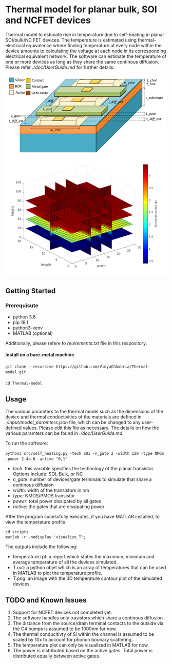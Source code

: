 # Thermal model for planar bulk, SOI and NCFET devices
Thermal model to estimate rise in temperature due to self-heating in planar SOI/bulk/NC FET devices. The temperature is estimated using thermal-electrical equivalence where finding temperature at every node within the device amounts to calculating the voltage at each node in its corresponding electrical equivalent network. The software can estimate the temperature of one or more devices as long as they share the same continous diffusion. Please refer *./doc/UserGuide.md* for further details.

![Planar SOI device](./doc/PlanarSOI.png) ![Thermal profile](./doc/temperature_profile.png)

## Getting Started

### Prerequisute
- python 3.6
- pip 18.1
- python3-venv
- MATLAB (optional)

Additionally, please refere to *reuirements.txt* file in this respository.


#### Install on a bare-metal machine
`git clone --recursive https://github.com/VidyaChhabria/Thermal-model.git`

####

```
cd Thermal-model
```

## Usage

The various paramters to the thermal model such as the dimensions of the device and thermal conductivities of the materials are defined in *./input/model_paramters.json* file, which can be changed to any user-defined values. Please edit this file as necessary. The details on how the various paramters can be found in *./doc/UserGuide.md*

To run the software:

`python3 src/self_heating.py -tech SOI -n_gate 2 -width 120 -type NMOS -power 2.4e-6 -active "0,1"`

- *tech*: this variable specifies the technology of the planar transistor. Options include: SOI, Bulk, or  NC
- *n_gate*: number of devices/gate terminals to simulate that share a continous diffusion
- *width*: width of the transistors in nm
- *type*: NMOS/PMOS transistor
- *power*: total power dissipated by all gates
- *active*: the gates that are dissipating power

 After the program sucessfully executes, if you have MATLAB installed, to view the temperature profile:

```
cd scripts
matlab -r -nodisplay 'visualize_T';
```


The outputs include the following: 
 - temperature.rpt: a report which states the maximum, minimum and average
   temperature of all the devices simulated.
 - T.out: a python objet which is an array of temperatures that can be used in
   MATLAB to plot the temperature profile.
 - T.png: an image with the 3D temperature contour plot of the simulated
   devices.

## TODO and Known Issues

1) Support for NCFET devices not completed yet.
2) The software handles only trasistors which share a continous diffusion.
3) The distance from the source/drain terminal contacts to the outside via the C4 bumps is assumed to be 1000nm for now. 
4) The thermal conducitivty of Si within the channel is assumed to be scaled by 10x to account for phonon bounary scattering. 
5) The temperature plot can only be visualized in MATLAB for now.
6) The power is distributed based on the active gates. Total power is distributed equally between active gates. 
